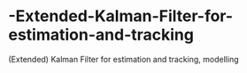 # -Extended-Kalman-Filter-for-estimation-and-tracking
(Extended) Kalman Filter for estimation and tracking, modelling

